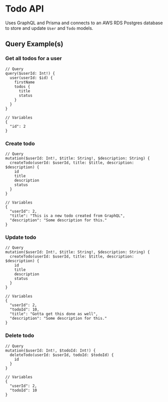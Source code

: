 # Todo API
Uses GraphQL and Prisma and connects to an AWS RDS Postgres database to store and update `User` and `Todo` models.

## Query Example(s)
### Get all todos for a user
```
// Query
query($userId: Int!) {
  user(userId: $id) {
    firstName
    todos {
      title
      status
    }
  }
}
```

```
// Variables
{
  "id": 2
}
```

### Create todo
```
// Query
mutation($userId: Int!, $title: String!, $description: String) {
  createTodo(userId: $userId, title: $title, description: $description) {
    id
    title
    description
    status
  }
}
```

```
// Variables
{
  "userId": 2,
  "title": "This is a new todo created from GraphQL",
  "description": "Some description for this."
}
```

### Update todo
```
// Query
mutation($userId: Int!, $title: String!, $description: String) {
  createTodo(userId: $userId, title: $title, description: $description) {
    id
    title
    description
    status
  }
}
```

```
// Variables
{
  "userId": 2,
  "todoId": 10,
  "title": "Gotta get this done as well",
  "description": "Some description for this."
}
```

### Delete todo
```
// Query
mutation($userId: Int!, $todoId: Int!) {
  deleteTodo(userId: $userId, todoId: $todoId) {
    id
  }
}
```

```
// Variables
{
  "userId": 2,
  "todoId": 10
}
```
